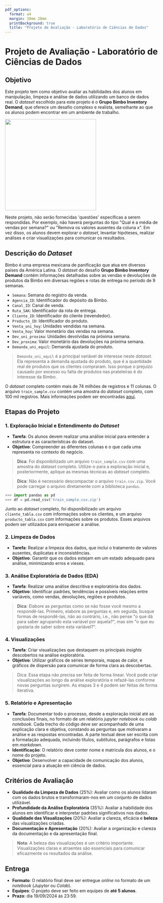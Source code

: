 ```yaml
---
pdf_options:
  format: a4
  margin: 30mm 20mm
  printBackground: true
  title: "Projeto de Avaliação - Laboratório de Ciências de Dados"
---
```


# Projeto de Avaliação - Laboratório de Ciências de Dados

## Objetivo

Este projeto tem como objetivo avaliar as habilidades dos alunos em manipulação, limpeza e análise de dados utilizando um banco de dados real. O *dataset* escolhido para este projeto é o **Grupo Bimbo Inventory Demand**, que oferece um desafio complexo e realista, semelhante ao que os alunos podem encontrar em um ambiente de trabalho.


<img src="https://upload.wikimedia.org/wikipedia/commons/5/5d/ORGANIZACION_GRUPO_BIMBO-01.png" width="300">

Neste projeto, não serão fornecidas 'questões' específicas a serem respondidas. Por exemplo, não haverá perguntas do tipo "Qual é a média de vendas por semana?" ou "Remova os valores ausentes da coluna x". Em vez disso, os alunos devem explorar o *dataset*, levantar hipóteses, realizar análises e criar visualizações para comunicar os resultados.




## Descrição do *Dataset*

Bimbo é uma empresa mexicana de panificação que atua em diversos países da América Latina. O *dataset* do desafio **Grupo Bimbo Inventory Demand** contém informações detalhadas sobre as vendas e devoluções de produtos da Bimbo em diversas regiões e rotas de entrega no período de 9 semanas.

- `Semana`: Semana do registro da venda.
- `Agencia_ID`: Identificador do depósito da Bimbo.
- `Canal_ID`: Canal de venda.
- `Ruta_SAK`: Identificador da rota de entrega.
- `Cliente_ID`: Identificador do cliente (revendedor).
- `Producto_ID`: Identificador do produto.
- `Venta_uni_hoy`: Unidades vendidas na semana.
- `Venta_hoy`: Valor monetário das vendas na semana.
- `Dev_uni_proxima`: Unidades devolvidas na próxima semana.
- `Dev_proxima`: Valor monetário das devoluções na próxima semana.
- `Demanda_uni_equil`: Demanda ajustada do produto.

> `Demanda_uni_equil` é a principal variável de interesse neste *dataset*. Ela representa a demanda ajustada do produto, que é a quantidade real de produtos que os clientes compraram. Isso porque o prejuízo causado por excesso ou falta de produtos nas prateleiras é do interesse da Bimbo.

O *dataset* completo contém mais de 74 milhões de registros e 11 colunas. O arquivo `train_sample.csv` contém uma amostra do *dataset* completo, com 100 mil registros. Mais informações podem ser encontradas [aqui](https://www.kaggle.com/c/grupo-bimbo-inventory-demand/data).

## Etapas do Projeto

### 1. Exploração Inicial e Entendimento do *Dataset*

- **Tarefa**: Os alunos devem realizar uma análise inicial para entender a estrutura e as características do dataset.
- **Objetivo**: Compreender as diferentes colunas e o que cada uma representa no contexto do negócio.

> **Dica**: Foi disponibilizado um arquivo `train_sample.csv` com uma amostra do *dataset* completo. Utilize-o para a exploração inicial e, posteriormente, aplique as mesmas técnicas ao *dataset* completo.

> **Dica**: Não é necessário descompactar o arquivo `train.csv.zip`. Você pode carregar o arquivo diretamente com a biblioteca `pandas`.

```python
>>> import pandas as pd
>>> df = pd.read_csv('train_sample.csv.zip')
```

Junto ao *dataset* completo, foi disponibilizado um arquivo `cliente_tabla.csv` com informações sobre os clientes, e um arquivo `producto_tabla.csv` com informações sobre os produtos. Esses arquivos podem ser utilizados para enriquecer a análise.

### 2. Limpeza de Dados

- **Tarefa**: Realizar a limpeza dos dados, que inclui o tratamento de valores ausentes, duplicatas e inconsistências.
- **Objetivo**: Garantir que os dados estejam em um estado adequado para análise, minimizando erros e vieses.

### 3. Análise Exploratória de Dados (EDA)

- **Tarefa**: Realizar uma análise descritiva e exploratória dos dados.
- **Objetivo**: Identificar padrões, tendências e possíveis relações entre variáveis, como vendas, devoluções, regiões e produtos.

> **Dica**: Elabore as perguntas como se não fosse você mesmo a respondê-las. Primeiro, elabore as perguntas e, em seguida, busque formas de respondê-las, não ao contrário, i.e., não pense "o que dá para saber agrupando esta variável por aquela?", mas sim "o que eu gostaria de saber sobre esta variável?".

### 4. Visualizações

- **Tarefa**: Criar visualizações que destaquem os principais *insights* descobertos na análise exploratória.
- **Objetivo**: Utilizar gráficos de séries temporais, mapas de calor, e gráficos de dispersão para comunicar de forma clara as descobertas.

> Dica: Essa etapa não precisa ser feita de forma linear. Você pode criar visualizações ao longo da análise exploratória e refazê-las conforme novas perguntas surgirem. As etapas 3 e 4 podem ser feitas de forma iterativa.

### 5. Relatório e Apresentação

- **Tarefa**: Documentar todo o processo, desde a exploração inicial até as conclusões finais, no formato de um relatório *jupyter notebook* ou *colab notebook*. Cada trecho do código deve ser acompanhado de uma explicação clara e objetiva, constando as perguntas que motivaram a análise e as respostas encontradas. A parte textual deve ser escrita com  a formatação adequada, incluindo títulos, subtítulos, parágrafos e listas em *markdown*.
- **Identificação**: O relatório deve conter nome e matrícula dos alunos, e o nome do projeto.
- **Objetivo**: Desenvolver a capacidade de comunicação dos alunos, essencial para a atuação em ciência de dados.

## Critérios de Avaliação

- **Qualidade da Limpeza de Dados** (25%): Avaliar como os alunos lidaram com os dados brutos e transformaram-nos em um conjunto de dados utilizável.
- **Profundidade da Análise Exploratória** (35%): Avaliar a habilidade dos alunos em identificar e interpretar padrões significativos nos dados.
- **Qualidade das Visualizações** (20%): Avaliar a clareza, eficácia e **beleza** das visualizações criadas.
- **Documentação e Apresentação** (20%): Avaliar a organização e clareza da documentação e da apresentação final.

> **Nota**: A beleza das visualizações é um critério importante. Visualizações claras e atraentes são essenciais para comunicar eficazmente os resultados da análise.


## Entrega

- **Formato**: O relatório final deve ser entregue *online* no formato de um *notebook* (*Jupyter* ou *Colab*).
- **Equipes**: O projeto deve ser feito em equipes de **até 5 alunos**.
- **Prazo**: dia 19/09/2024 às 23:59.



